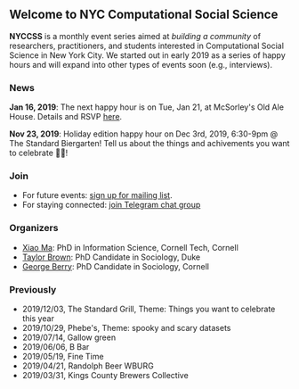 ## Welcome to NYC Computational Social Science

**NYCCSS** is a monthly event series aimed at *building a community* of researchers, practitioners, and students interested in Computational Social Science in New York City.
We started out in early 2019 as a series of happy hours and will expand into other types of events soon (e.g., interviews).

### News
**Jan 16, 2019**: The next happy hour is on Tue, Jan 21, at McSorley's Old Ale House. Details and RSVP [here](https://mailchi.mp/52e0901394c5/nyccss20200121).

**Nov 23, 2019**: Holiday edition happy hour on Dec 3rd, 2019, 6:30-9pm @ The Standard Biergarten! Tell us about the things and achivements you want to celebrate 🎉🥳!

### Join
- For future events: [sign up for mailing list](https://cornell.us20.list-manage.com/subscribe?u=d4c35ded7da7d25c0de003417&id=01814a0295).
- For staying connected: [join Telegram chat group](https://t.me/joinchat/Hkn0WBNaVZr_VMDNTmiOrw)

### Organizers
- [Xiao Ma](https://maxiao.info): PhD in Information Science, Cornell Tech, Cornell
- [Taylor Brown](http://www.taylorwhittenbrown.com/): PhD Candidate in Sociology, Duke
- [George Berry](https://twitter.com/george_berry): PhD Candidate in Sociology, Cornell

### Previously
- 2019/12/03, The Standard Grill, Theme: Things you want to celebrate this year
- 2019/10/29, Phebe's, Theme: spooky and scary datasets
- 2019/07/14, Gallow green
- 2019/06/06, B Bar
- 2019/05/19, Fine Time
- 2019/04/21, Randolph Beer WBURG
- 2019/03/31, Kings County Brewers Collective
